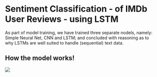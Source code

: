 # Sentiment Classification - of IMDb User Reviews - using LSTM

As part of model training, we have trained three separate nodels, namely: Simple Neural Net, CNN and LSTM; and concluded with reasoning as to why LSTMs are well suited to handle (sequential) text data.


## How the model works!
![](https://github.com/skillcate/movie-sentiment-analysis-with-deep-neural-networks/blob/a31f642c1753dbf1b7220a37d4b09602e6248a7c/readme/movie-sentiment-functionality.gif)

